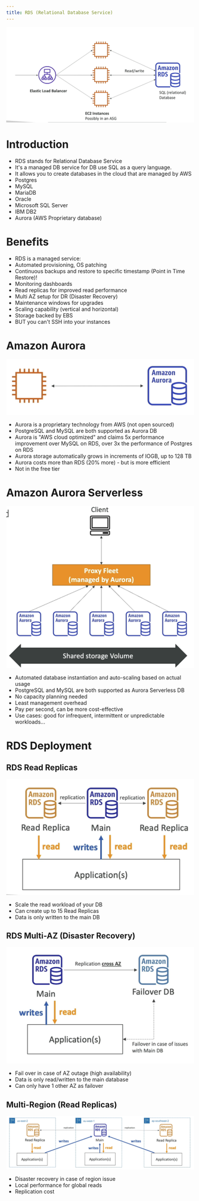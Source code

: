 ```yaml
---
title: RDS (Relational Database Service)
---
```

![RDS](./RDS.png)
# Introduction
- RDS stands for Relational Database Service
- It's a managed DB service for DB use SQL as a query language.
- It allows you to create databases in the cloud that are managed by AWS
- Postgres
- MySQL
- MariaDB
- Oracle
- Microsoft SQL Server
- IBM DB2
- Aurora (AWS Proprietary database)

# Benefits
- RDS is a managed service:
- Automated provisioning, OS patching
- Continuous backups and restore to specific timestamp (Point in Time Restore)!
- Monitoring dashboards
- Read replicas for improved read performance
- Multi AZ setup for DR (Disaster Recovery)
- Maintenance windows for upgrades
- Scaling capability (vertical and horizontal)
- Storage backed by EBS
- BUT you can't SSH into your instances

# Amazon Aurora
![Aurora](./Aurora.png)
- Aurora is a proprietary technology from AWS (not open sourced)
- PostgreSQL and MySQL are both supported as Aurora DB
- Aurora is "AWS cloud optimized" and claims 5x performance improvement over MySQL on RDS, over 3x the performance of Postgres on RDS
- Aurora storage automatically grows in increments of IOGB, up to 128 TB
- Aurora costs more than RDS (20% more) - but is more efficient
- Not in the free tier

# Amazon Aurora Serverless
![AuroraServerless](./Aurora-Serverless.png)
- Automated database instantiation and auto-scaling based on actual usage
- PostgreSQL and MySQL are both supported as Aurora Serverless DB
- No capacity planning needed
- Least management overhead
- Pay per second, can be more cost-effective
- Use cases: good for infrequent, intermittent or unpredictable workloads...

# RDS Deployment
## RDS Read Replicas
![RDSReadReplicas](./Read-Replica.png)
- Scale the read workload of your DB
- Can create up to 15 Read Replicas
- Data is only written to the main DB

## RDS Multi-AZ (Disaster Recovery)
![RDSMultiAZ](./Multi-AZ.png)
- Fail over in case of AZ outage (high availability)
- Data is only read/written to the main database
- Can only have 1 other AZ as failover

## Multi-Region (Read Replicas)
![MultiRegion](./Multi-Region.png)
- Disaster recovery in case of region issue
- Local performance for global reads
- Replication cost
